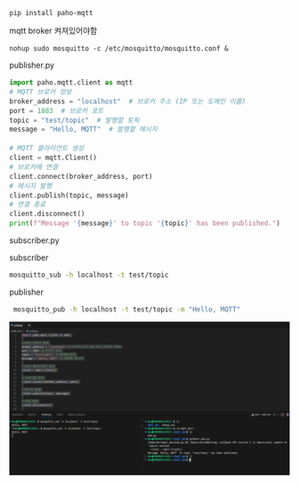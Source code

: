
```shell
pip install paho-mqtt
```

mqtt broker 켜져있어야함
```
nohup sudo mosquitto -c /etc/mosquitto/mosquitto.conf &
```

publisher.py
```python
import paho.mqtt.client as mqtt
# MQTT 브로커 정보
broker_address = "localhost"  # 브로커 주소 (IP 또는 도메인 이름)
port = 1883  # 브로커 포트
topic = "test/topic"  # 발행할 토픽
message = "Hello, MQTT"  # 발행할 메시지

# MQTT 클라이언트 생성
client = mqtt.Client()
# 브로커에 연결
client.connect(broker_address, port)
# 메시지 발행
client.publish(topic, message)
# 연결 종료
client.disconnect()
print(f"Message '{message}' to topic '{topic}' has been published.")
```

subscriber.py

subscriber
```sh
mosquitto_sub -h localhost -t test/topic
```

publisher
```sh
 mosquitto_pub -h localhost -t test/topic -m "Hello, MQTT"
```


![](images/pubpy_subdaemon.png)